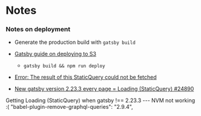 # Notes

### Notes on deployment
- Generate the production build with `gatsby build`
- [Gatsby guide on deploying to S3](https://www.gatsbyjs.com/docs/deploying-to-s3-cloudfront/)
  - `gatsby build && npm run deploy`


- [Error: The result of this StaticQuery could not be fetched](https://github.com/gatsbyjs/gatsby/issues/24902)
- [New gatsby version 2.23.3 every page = Loading (StaticQuery) #24890](https://github.com/gatsbyjs/gatsby/issues/24890)

Getting Loading (StaticQuery) when gatsby !== 2.23.3 --- NVM not working :(
"babel-plugin-remove-graphql-queries": "2.9.4",